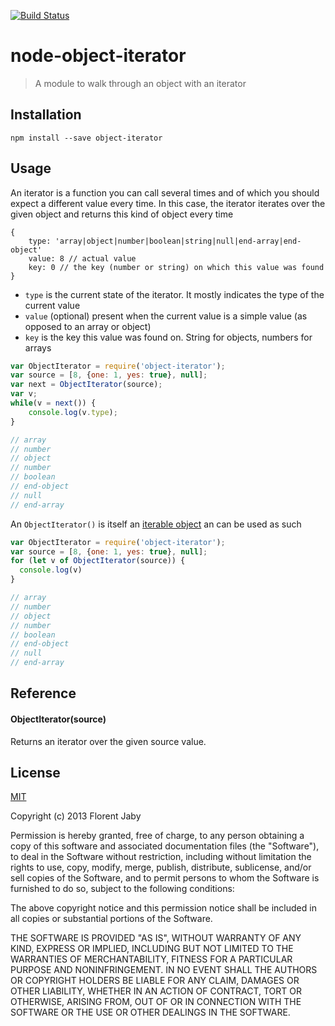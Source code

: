 [![Build Status](https://travis-ci.org/Floby/node-object-iterator.png)](https://travis-ci.org/Floby/node-object-iterator)

node-object-iterator
====================

> A module to walk through an object with an iterator

Installation
------------

    npm install --save object-iterator

Usage
-----

An iterator is a function you can call several times and of which you should expect a different value
every time. In this case, the iterator iterates over the given object and returns this kind of object
every time
    
    {
        type: 'array|object|number|boolean|string|null|end-array|end-object'
        value: 8 // actual value
        key: 0 // the key (number or string) on which this value was found
    }

* `type` is the current state of the iterator. It mostly indicates the type of the current value
* `value` (optional) present when the current value is a simple value (as opposed to an array or object)
* `key` is the key this value was found on. String for objects, numbers for arrays


```javascript
var ObjectIterator = require('object-iterator');
var source = [8, {one: 1, yes: true}, null];
var next = ObjectIterator(source);
var v;
while(v = next()) {
    console.log(v.type);
}

// array
// number
// object
// number
// boolean
// end-object
// null
// end-array
```

An `ObjectIterator()` is itself an [iterable object](https://developer.mozilla.org/en-US/docs/Web/JavaScript/Guide/Iterators_and_generators)
an can be used as such

```javascript
var ObjectIterator = require('object-iterator');
var source = [8, {one: 1, yes: true}, null];
for (let v of ObjectIterator(source)) {
  console.log(v)
}

// array
// number
// object
// number
// boolean
// end-object
// null
// end-array
```


Reference
---------

#### ObjectIterator(source)

Returns an iterator over the given source value.



License
-------

[MIT](http://opensource.org/licenses/MIT)

Copyright (c) 2013 Florent Jaby

Permission is hereby granted, free of charge, to any person obtaining a copy of this software and associated documentation files (the "Software"), to deal in the Software without restriction, including without limitation the rights to use, copy, modify, merge, publish, distribute, sublicense, and/or sell copies of the Software, and to permit persons to whom the Software is furnished to do so, subject to the following conditions:

The above copyright notice and this permission notice shall be included in all copies or substantial portions of the Software.

THE SOFTWARE IS PROVIDED "AS IS", WITHOUT WARRANTY OF ANY KIND, EXPRESS OR IMPLIED, INCLUDING BUT NOT LIMITED TO THE WARRANTIES OF MERCHANTABILITY, FITNESS FOR A PARTICULAR PURPOSE AND NONINFRINGEMENT. IN NO EVENT SHALL THE AUTHORS OR COPYRIGHT HOLDERS BE LIABLE FOR ANY CLAIM, DAMAGES OR OTHER LIABILITY, WHETHER IN AN ACTION OF CONTRACT, TORT OR OTHERWISE, ARISING FROM, OUT OF OR IN CONNECTION WITH THE SOFTWARE OR THE USE OR OTHER DEALINGS IN THE SOFTWARE.
